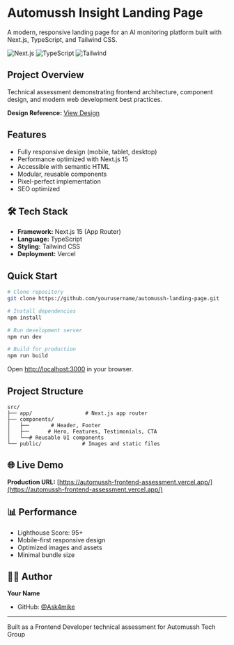 # Automussh Insight Landing Page

A modern, responsive landing page for an AI monitoring platform built with Next.js, TypeScript, and Tailwind CSS.

![Next.js](https://img.shields.io/badge/Next.js-15-black?style=flat-square&logo=next.js)
![TypeScript](https://img.shields.io/badge/TypeScript-5-blue?style=flat-square&logo=typescript)
![Tailwind](https://img.shields.io/badge/Tailwind-3-38bdf8?style=flat-square&logo=tailwind-css)

## Project Overview

Technical assessment demonstrating frontend architecture, component design, and modern web development best practices.

**Design Reference:** [View Design](https://uxpilot.ai/s/b611a99aae9be13caf0ecbcc2be7c9b4?fullscreen=true)

## Features

- Fully responsive design (mobile, tablet, desktop)
- Performance optimized with Next.js 15
- Accessible with semantic HTML
- Modular, reusable components
- Pixel-perfect implementation
- SEO optimized

## 🛠 Tech Stack

- **Framework:** Next.js 15 (App Router)
- **Language:** TypeScript
- **Styling:** Tailwind CSS
- **Deployment:** Vercel

## Quick Start

```bash
# Clone repository
git clone https://github.com/yourusername/automussh-landing-page.git

# Install dependencies
npm install

# Run development server
npm run dev

# Build for production
npm run build
```

Open [http://localhost:3000](http://localhost:3000) in your browser.

## Project Structure

```
src/
├── app/                 # Next.js app router
├── components/
│   ├──       # Header, Footer
│   ├──      # Hero, Features, Testimonials, CTA
│   └──# Reusable UI components
└── public/             # Images and static files
```

## 🌐 Live Demo

**Production URL:** [https://automussh-frontend-assessment.vercel.app/](https://automussh-frontend-assessment.vercel.app/)

## 📊 Performance

- Lighthouse Score: 95+
- Mobile-first responsive design
- Optimized images and assets
- Minimal bundle size

## 👨‍💻 Author

**Your Name**

- GitHub: [@Ask4mike](https://github.com/Ask4mike)

---

Built as a Frontend Developer technical assessment for Automussh Tech Group
